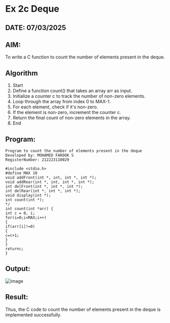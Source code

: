 # Ex 2c Deque
## DATE: 07/03/2025
## AIM:
To write a C function to count the number of elements present in the deque.

## Algorithm
1. Start
2. Define a function count() that takes an array arr as input.
3. Initialize a counter c to track the number of non-zero elements.
4. Loop through the array from index 0 to MAX-1.
5. For each element, check if it's non-zero.
6. If the element is non-zero, increment the counter c.
7. Return the final count of non-zero elements in the array.
8. End 

## Program:

```
Program to count the number of elements present in the deque
Developed by: MOHAMED FAROOK S
RegisterNumber: 212223110029

#include <stdio.h>
#define MAX 10
void addFront(int *, int, int *, int *);
void addRear(int *, int, int *, int *);
int delFront(int *, int *, int *);
int delRear(int *, int *, int *);
void display(int *);
int count(int *);
*/
int count(int *arr) {
int c = 0, i;
for(i=0;i<MAX;i++)
{
if(arr[i]!=0)
{
c=c+1;
}
}
returnc;
}
```

## Output:
![image](https://github.com/user-attachments/assets/9df54c42-d496-4dd4-a27c-2420c410447a)



## Result:
Thus, the C code to count the number of elements present in the deque is implemented successfully.
